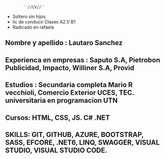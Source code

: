 
			``//CV//``
* Soltero sin hijos
* lic de conducir Clases A2.1/ B1
* Radicado en rafaela 

## Nombre y apellido : Lautaro Sanchez

## Experienca en empresas : Saputo S.A, Pietrobon Publicidad, Impacto, Williner S.A, Provid

## Estudios : Secundaria completa Mario R vecchioli, Comercio Exterior UCES, TEC. universitaria en programacion UTN 

## Cursos: HTML, CSS, JS. C# .NET 

## SKILLS: GIT, GITHUB, AZURE, BOOTSTRAP, SASS, EFCORE, .NET6, LINQ, SWAGGER, VISUAL STUDIO, VISUAL STUDIO CODE.
